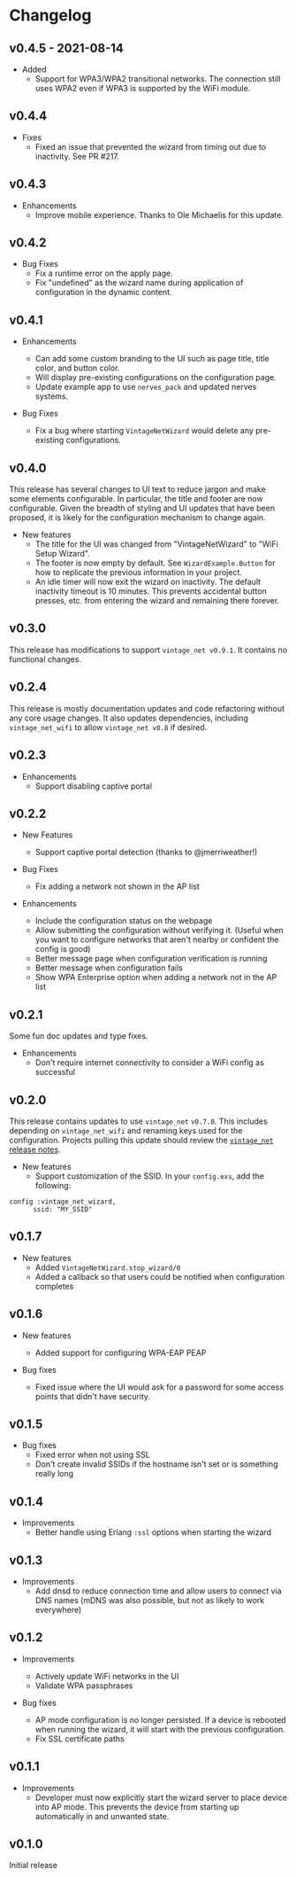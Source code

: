 # Changelog

## v0.4.5 - 2021-08-14

* Added
  * Support for WPA3/WPA2 transitional networks. The connection still uses WPA2
    even if WPA3 is supported by the WiFi module.

## v0.4.4

* Fixes
  * Fixed an issue that prevented the wizard from timing out due to inactivity. See PR #217.

## v0.4.3

* Enhancements
  * Improve mobile experience. Thanks to Ole Michaelis for this update.

## v0.4.2

* Bug Fixes
  * Fix a runtime error on the apply page.
  * Fix "undefined" as the wizard name during application of configuration in the
    dynamic content.

## v0.4.1

* Enhancements
  * Can add some custom branding to the UI such as page title, title color, and
    button color.
  * Will display pre-existing configurations on the configuration page.
  * Update example app to use `nerves_pack` and updated nerves systems.

* Bug Fixes
  * Fix a bug where starting `VintageNetWizard` would delete any pre-existing
    configurations.

## v0.4.0

This release has several changes to UI text to reduce jargon and make some
elements configurable. In particular, the title and footer are now configurable.
Given the breadth of styling and UI updates that have been proposed, it is
likely for the configuration mechanism to change again.

* New features
  * The title for the UI was changed from "VintageNetWizard" to "WiFi Setup Wizard".
  * The footer is now empty by default. See `WizardExample.Button` for how to
    replicate the previous information in your project.
  * An idle timer will now exit the wizard on inactivity. The default inactivity
    timeout is 10 minutes. This prevents accidental button presses, etc. from
    entering the wizard and remaining there forever.

## v0.3.0

This release has modifications to support `vintage_net v0.9.1`. It contains no
functional changes.

## v0.2.4

This release is mostly documentation updates and code refactoring without any
core usage changes. It also updates dependencies, including `vintage_net_wifi`
to allow `vintage_net v0.8` if desired.

## v0.2.3

* Enhancements
  * Support disabling captive portal

## v0.2.2

* New Features
  * Support captive portal detection (thanks to @jmerriweather!)

* Bug Fixes
  * Fix adding a network not shown in the AP list

* Enhancements
  * Include the configuration status on the webpage
  * Allow submitting the configuration without verifying it. (Useful when you want to configure networks that aren't nearby or confident the config is good)
  * Better message page when configuration verification is running
  * Better message when configuration fails
  * Show WPA Enterprise option when adding a network not in the AP list

## v0.2.1

Some fun doc updates and type fixes.

* Enhancements
  * Don't require internet connectivity to consider a WiFi config as successful

## v0.2.0

This release contains updates to use `vintage_net` `v0.7.0`. This includes
depending on `vintage_net_wifi` and renaming keys used for the configuration.
Projects pulling this update should review the [`vintage_net` release
notes](https://github.com/nerves-networking/vintage_net/releases/tag/v0.7.0).

* New features
  * Support customization of the SSID. In your `config.exs`, add the following:

```
config :vintage_net_wizard,
      ssid: "MY_SSID"
```

## v0.1.7

* New features
  * Added `VintageNetWizard.stop_wizard/0`
  * Added a callback so that users could be notified when configuration
    completes

## v0.1.6

* New features
  * Added support for configuring WPA-EAP PEAP

* Bug fixes
  * Fixed issue where the UI would ask for a password for some access points
    that didn't have security.

## v0.1.5

* Bug fixes
  * Fixed error when not using SSL
  * Don't create invalid SSIDs if the hostname isn't set or is something really
    long

## v0.1.4

* Improvements
  * Better handle using Erlang `:ssl` options when starting the wizard

## v0.1.3

* Improvements
  * Add dnsd to reduce connection time and allow users to connect via DNS names
    (mDNS was also possible, but not as likely to work everywhere)

## v0.1.2

* Improvements
  * Actively update WiFi networks in the UI
  * Validate WPA passphrases

* Bug fixes
  * AP mode configuration is no longer persisted. If a device is rebooted when
    running the wizard, it will start with the previous configuration.
  * Fix SSL certificate paths

## v0.1.1

* Improvements
  * Developer must now explicitly start the wizard server to place device into
    AP mode. This prevents the device from starting up automatically in
    and unwanted state.

## v0.1.0

Initial release

